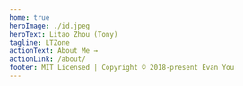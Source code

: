 ```yaml
---
home: true
heroImage: ./id.jpeg
heroText: Litao Zhou (Tony)
tagline: LTZone
actionText: About Me →
actionLink: /about/
footer: MIT Licensed | Copyright © 2018-present Evan You
---
```

